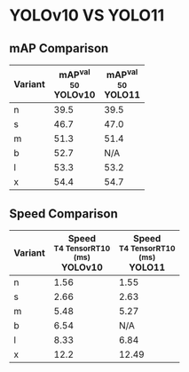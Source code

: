 ---
---
# YOLOv10 VS YOLO11

## mAP Comparison

| **Variant** | <center><span style='width: 400px;'>**mAP<sup>val<br>50**<br>**YOLOv10**</span></center> | <center><span style='width: 400px;'>**mAP<sup>val<br>50**<br>**YOLO11**</span></center> |
|----|----------------------------------|------------------------------------|
| n | 39.5 | 39.5 |
| s | 46.7 | 47.0 |
| m | 51.3 | 51.4 |
| b | 52.7 | N/A |
| l | 53.3 | 53.2 |
| x | 54.4 | 54.7 |

## Speed Comparison

| **Variant** | <center><span style='width: 200px;'>**Speed**<br><sup>T4 TensorRT10<br>(ms)</sup><br>**YOLOv10**</span></center> | <center><span style='width: 200px;'>**Speed**<br><sup>T4 TensorRT10<br>(ms)</sup><br>**YOLO11**</span></center> |
|---------|-----------------------|-----------------------|
| n | 1.56 | 1.55 |
| s | 2.66 | 2.63 |
| m | 5.48 | 5.27 |
| b | 6.54 | N/A |
| l | 8.33 | 6.84 |
| x | 12.2 | 12.49 |
